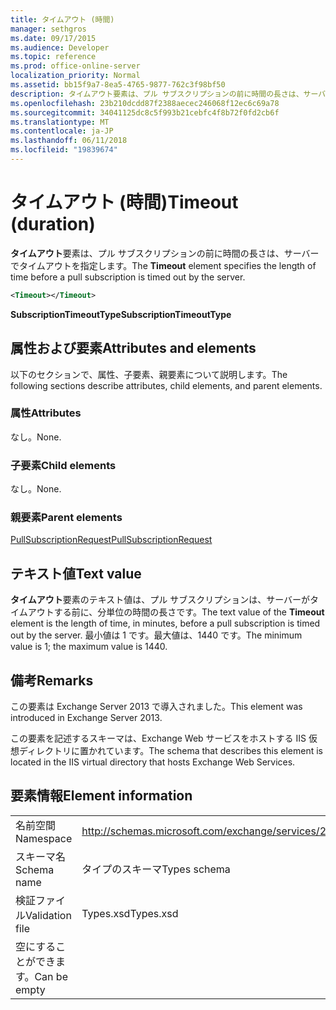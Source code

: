 ```yaml
---
title: タイムアウト (時間)
manager: sethgros
ms.date: 09/17/2015
ms.audience: Developer
ms.topic: reference
ms.prod: office-online-server
localization_priority: Normal
ms.assetid: bb15f9a7-8ea5-4765-9877-762c3f98bf50
description: タイムアウト要素は、プル サブスクリプションの前に時間の長さは、サーバーでタイムアウトを指定します。
ms.openlocfilehash: 23b210dcdd87f2388aecec246068f12ec6c69a78
ms.sourcegitcommit: 34041125dc8c5f993b21cebfc4f8b72f0fd2cb6f
ms.translationtype: MT
ms.contentlocale: ja-JP
ms.lasthandoff: 06/11/2018
ms.locfileid: "19839674"
---
```

# <a name="timeout-duration"></a><span data-ttu-id="2b4d7-103">タイムアウト (時間)</span><span class="sxs-lookup"><span data-stu-id="2b4d7-103">Timeout (duration)</span></span>

<span data-ttu-id="2b4d7-104">**タイムアウト**要素は、プル サブスクリプションの前に時間の長さは、サーバーでタイムアウトを指定します。</span><span class="sxs-lookup"><span data-stu-id="2b4d7-104">The **Timeout** element specifies the length of time before a pull subscription is timed out by the server.</span></span> 
  
```XML
<Timeout></Timeout>
```

 <span data-ttu-id="2b4d7-105">**SubscriptionTimeoutType**</span><span class="sxs-lookup"><span data-stu-id="2b4d7-105">**SubscriptionTimeoutType**</span></span>
## <a name="attributes-and-elements"></a><span data-ttu-id="2b4d7-106">属性および要素</span><span class="sxs-lookup"><span data-stu-id="2b4d7-106">Attributes and elements</span></span>

<span data-ttu-id="2b4d7-107">以下のセクションで、属性、子要素、親要素について説明します。</span><span class="sxs-lookup"><span data-stu-id="2b4d7-107">The following sections describe attributes, child elements, and parent elements.</span></span>
  
### <a name="attributes"></a><span data-ttu-id="2b4d7-108">属性</span><span class="sxs-lookup"><span data-stu-id="2b4d7-108">Attributes</span></span>

<span data-ttu-id="2b4d7-109">なし。</span><span class="sxs-lookup"><span data-stu-id="2b4d7-109">None.</span></span>
  
### <a name="child-elements"></a><span data-ttu-id="2b4d7-110">子要素</span><span class="sxs-lookup"><span data-stu-id="2b4d7-110">Child elements</span></span>

<span data-ttu-id="2b4d7-111">なし。</span><span class="sxs-lookup"><span data-stu-id="2b4d7-111">None.</span></span>
  
### <a name="parent-elements"></a><span data-ttu-id="2b4d7-112">親要素</span><span class="sxs-lookup"><span data-stu-id="2b4d7-112">Parent elements</span></span>

[<span data-ttu-id="2b4d7-113">PullSubscriptionRequest</span><span class="sxs-lookup"><span data-stu-id="2b4d7-113">PullSubscriptionRequest</span></span>](pullsubscriptionrequest.md)
  
## <a name="text-value"></a><span data-ttu-id="2b4d7-114">テキスト値</span><span class="sxs-lookup"><span data-stu-id="2b4d7-114">Text value</span></span>

<span data-ttu-id="2b4d7-115">**タイムアウト**要素のテキスト値は、プル サブスクリプションは、サーバーがタイムアウトする前に、分単位の時間の長さです。</span><span class="sxs-lookup"><span data-stu-id="2b4d7-115">The text value of the **Timeout** element is the length of time, in minutes, before a pull subscription is timed out by the server.</span></span> <span data-ttu-id="2b4d7-116">最小値は 1 です。最大値は、1440 です。</span><span class="sxs-lookup"><span data-stu-id="2b4d7-116">The minimum value is 1; the maximum value is 1440.</span></span> 
  
## <a name="remarks"></a><span data-ttu-id="2b4d7-117">備考</span><span class="sxs-lookup"><span data-stu-id="2b4d7-117">Remarks</span></span>

<span data-ttu-id="2b4d7-118">この要素は Exchange Server 2013 で導入されました。</span><span class="sxs-lookup"><span data-stu-id="2b4d7-118">This element was introduced in Exchange Server 2013.</span></span>
  
<span data-ttu-id="2b4d7-119">この要素を記述するスキーマは、Exchange Web サービスをホストする IIS 仮想ディレクトリに置かれています。</span><span class="sxs-lookup"><span data-stu-id="2b4d7-119">The schema that describes this element is located in the IIS virtual directory that hosts Exchange Web Services.</span></span>
  
## <a name="element-information"></a><span data-ttu-id="2b4d7-120">要素情報</span><span class="sxs-lookup"><span data-stu-id="2b4d7-120">Element information</span></span>

|||
|:-----|:-----|
|<span data-ttu-id="2b4d7-121">名前空間</span><span class="sxs-lookup"><span data-stu-id="2b4d7-121">Namespace</span></span>  <br/> |http://schemas.microsoft.com/exchange/services/2006/types  <br/> |
|<span data-ttu-id="2b4d7-122">スキーマ名</span><span class="sxs-lookup"><span data-stu-id="2b4d7-122">Schema name</span></span>  <br/> |<span data-ttu-id="2b4d7-123">タイプのスキーマ</span><span class="sxs-lookup"><span data-stu-id="2b4d7-123">Types schema</span></span>  <br/> |
|<span data-ttu-id="2b4d7-124">検証ファイル</span><span class="sxs-lookup"><span data-stu-id="2b4d7-124">Validation file</span></span>  <br/> |<span data-ttu-id="2b4d7-125">Types.xsd</span><span class="sxs-lookup"><span data-stu-id="2b4d7-125">Types.xsd</span></span>  <br/> |
|<span data-ttu-id="2b4d7-126">空にすることができます。</span><span class="sxs-lookup"><span data-stu-id="2b4d7-126">Can be empty</span></span>  <br/> ||
   

